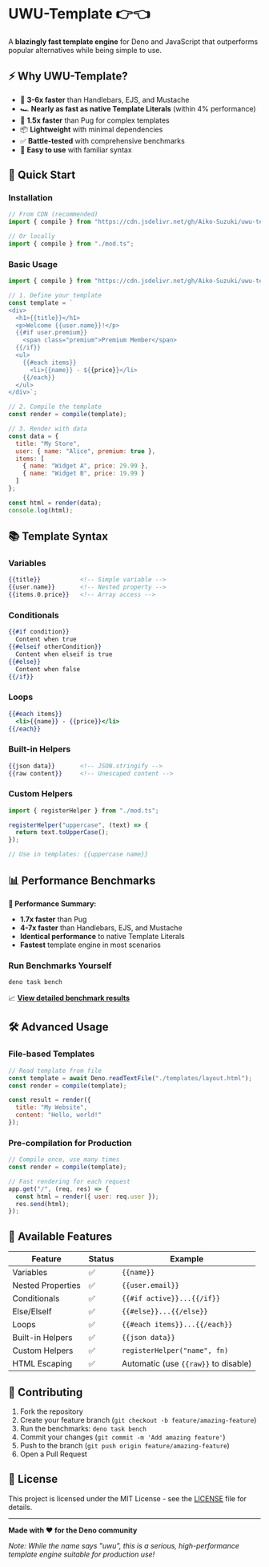 # UWU-Template 👉👈

A **blazingly fast template engine** for Deno and JavaScript that outperforms popular alternatives while being simple to use.

## ⚡ Why UWU-Template?

- 🚀 **3-6x faster** than Handlebars, EJS, and Mustache
- 🏎️ **Nearly as fast as native Template Literals** (within 4% performance)
- 🎯 **1.5x faster** than Pug for complex templates
- 📦 **Lightweight** with minimal dependencies
- ✅ **Battle-tested** with comprehensive benchmarks
- 🔧 **Easy to use** with familiar syntax

## 🚀 Quick Start

### Installation

```js
// From CDN (recommended)
import { compile } from "https://cdn.jsdelivr.net/gh/Aiko-Suzuki/uwu-template@main/bundle.js";

// Or locally
import { compile } from "./mod.ts";
```

### Basic Usage

```js
import { compile } from "https://cdn.jsdelivr.net/gh/Aiko-Suzuki/uwu-template@main/bundle.js";

// 1. Define your template
const template = `
<div>
  <h1>{{title}}</h1>
  <p>Welcome {{user.name}}!</p>
  {{#if user.premium}}
    <span class="premium">Premium Member</span>
  {{/if}}
  <ul>
    {{#each items}}
      <li>{{name}} - ${{price}}</li>
    {{/each}}
  </ul>
</div>`;

// 2. Compile the template
const render = compile(template);

// 3. Render with data
const data = {
  title: "My Store",
  user: { name: "Alice", premium: true },
  items: [
    { name: "Widget A", price: 29.99 },
    { name: "Widget B", price: 19.99 }
  ]
};

const html = render(data);
console.log(html);
```

## 📚 Template Syntax

### Variables
```handlebars
{{title}}           <!-- Simple variable -->
{{user.name}}       <!-- Nested property -->
{{items.0.price}}   <!-- Array access -->
```

### Conditionals
```handlebars
{{#if condition}}
  Content when true
{{#elseif otherCondition}}
  Content when elseif is true
{{#else}}
  Content when false
{{/if}}
```

### Loops
```handlebars
{{#each items}}
  <li>{{name}} - {{price}}</li>
{{/each}}
```

### Built-in Helpers
```handlebars
{{json data}}       <!-- JSON.stringify -->
{{raw content}}     <!-- Unescaped content -->
```

### Custom Helpers
```js
import { registerHelper } from "./mod.ts";

registerHelper("uppercase", (text) => {
  return text.toUpperCase();
});

// Use in templates: {{uppercase name}}
```

## 📊 Performance Benchmarks

**🚀 Performance Summary:**
- **1.7x faster** than Pug
- **4-7x faster** than Handlebars, EJS, and Mustache  
- **Identical performance** to native Template Literals
- **Fastest** template engine in most scenarios

### Run Benchmarks Yourself

```bash
deno task bench
```

📈 **[View detailed benchmark results](./BENCHMARK_RESULTS.md)**

## 🛠️ Advanced Usage

### File-based Templates

```js
// Read template from file
const template = await Deno.readTextFile("./templates/layout.html");
const render = compile(template);

const result = render({
  title: "My Website",
  content: "Hello, world!"
});
```

### Pre-compilation for Production

```js
// Compile once, use many times
const render = compile(template);

// Fast rendering for each request
app.get("/", (req, res) => {
  const html = render({ user: req.user });
  res.send(html);
});
```

## 🔧 Available Features

| Feature | Status | Example |
|---------|--------|---------|
| Variables | ✅ | `{{name}}` |
| Nested Properties | ✅ | `{{user.email}}` |
| Conditionals | ✅ | `{{#if active}}...{{/if}}` |
| Else/ElseIf | ✅ | `{{#else}}...{{/else}}` |
| Loops | ✅ | `{{#each items}}...{{/each}}` |
| Built-in Helpers | ✅ | `{{json data}}` |
| Custom Helpers | ✅ | `registerHelper("name", fn)` |
| HTML Escaping | ✅ | Automatic (use `{{raw}}` to disable) |

## 🤝 Contributing

1. Fork the repository
2. Create your feature branch (`git checkout -b feature/amazing-feature`)
3. Run the benchmarks: `deno task bench`
4. Commit your changes (`git commit -m 'Add amazing feature'`)
5. Push to the branch (`git push origin feature/amazing-feature`)
6. Open a Pull Request

## 📄 License

This project is licensed under the MIT License - see the [LICENSE](LICENSE) file for details.

---

**Made with ❤️ for the Deno community**

*Note: While the name says "uwu", this is a serious, high-performance template engine suitable for production use!*

